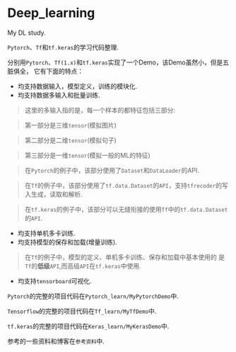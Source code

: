 # Deep_learning
My DL study.

`Pytorch`、`Tf`和`tf.keras`的学习代码整理.

分别用`Pytorch`、`Tf(1.x)`和`tf.keras`实现了一个Demo，该Demo虽然小，但是五脏俱全，
它有下面的特点：

* 均支持数据输入，模型定义，训练的模块化.
* 均支持数据多输入和批量训练.
>这里的多输入指的是，每一个样本的都特征包括三部分:

>第一部分是三维`tensor`(模拟图片)

>第二部分是二维`tensor`(模拟句子)

>第三部分是一维`tensor`(模拟一般的ML的特征)

>在`Pytorch`的例子中，该部分使用了`Dataset`和`DataLoader`的API.

>在`Tf`的例子中，该部分使用了`tf.data.Dataset`的`API`，支持`tfrecoder`的写入生成，读取和解析.

>在`tf.keras`的例子中，该部分可以无缝衔接的使用`Tf`中的`tf.data.Dataset`的`API`.

* 均支持单机多卡训练.
* 均支持模型的保存和加载(增量训练).
>在`Tf`的例子中，模型的定义、单机多卡训练、保存和加载中基本使用的
是`Tf`的**低级**`API`,而高级`API`在`tf.keras`中使用.

* 均支持`tensorboard`可视化.




`Pytorch`的完整的项目代码在`Pytorch_learn/MyPytorchDemo`中.

`Tensorflow`的完整的项目代码在`Tf_learn/MyTfDemo`中.

`tf.keras`的完整的项目代码在`Keras_learn/MyKerasDemo`中.

参考的一些资料和博客在`参考资料`中.